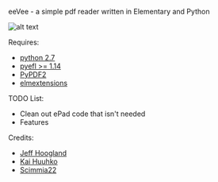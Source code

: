 eeVee - a simple pdf reader written in Elementary and Python

![alt text](https://www.enlightenment.org/ss/e-54f05cf6e2cb25.49015879.png "eeVee")

Requires:
- [python 2.7](https://www.python.org/)
- [pyefl >= 1.14](http://git.enlightenment.org/bindings/python/python-efl.git/)
- [PyPDF2](https://pythonhosted.org/PyPDF2/)
- [elmextensions](https://github.com/JeffHoogland/python-elm-extensions)

TODO List:
- Clean out ePad code that isn't needed
- Features

Credits:
- [Jeff Hoogland](http://www.jeffhoogland.com/)
- [Kai Huuhko](https://github.com/kaihu)
- [Scimmia22](https://github.com/Scimmia22)
